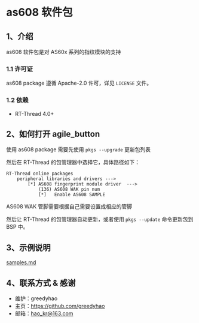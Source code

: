 # as608 软件包

## 1、介绍

as608 软件包是对 AS60x 系列的指纹模块的支持

### 1.1 许可证

as608 package 遵循 Apache-2.0 许可，详见 `LICENSE` 文件。

### 1.2 依赖

- RT-Thread 4.0+

## 2、如何打开 agile_button

使用 as608 package 需要先使用 `pkgs --upgrade` 更新包列表

然后在 RT-Thread 的包管理器中选择它，具体路径如下：

```
RT-Thread online packages
    peripheral libraries and drivers --->
        [*] AS608 fingerprint module driver  --->
            (136) AS608 WAK pin num
            [*]   Enable AS608 SAMPLE
```

AS608 WAK 管脚需要根据自己需要设置成相应的管脚

然后让 RT-Thread 的包管理器自动更新，或者使用 `pkgs --update` 命令更新包到 BSP 中。

## 3、示例说明

[samples.md](doc/samples.md)

## 4、联系方式 & 感谢

* 维护：greedyhao
* 主页：<https://github.com/greedyhao>
* 邮箱：<hao_kr@163.com>
